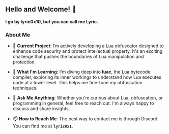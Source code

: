 ## Hello and Welcome! 👋

**I go by lyric0x10, but you can call me Lyric.**

### About Me
- 🔭 **Current Project**: I’m actively developing a Lua obfuscator designed to enhance code security and protect intellectual property. It's an exciting challenge that pushes the boundaries of Lua manipulation and protection.
  
- 🌱 **What I'm Learning**: I'm diving deep into **luac**, the Lua bytecode compiler, exploring its inner workings to understand how Lua executes code at a lower level. This helps me fine-tune my obfuscation techniques.

- 💬 **Ask Me Anything**: Whether you're curious about Lua, obfuscation, or programming in general, feel free to reach out. I'm always happy to discuss and share insights.

- 📫 **How to Reach Me**: The best way to contact me is through Discord. You can find me at **`lyric0x1`**.
